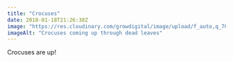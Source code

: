 ```yaml
---
title: "Crocuses"
date: 2018-01-18T21:26:38Z
image: "https://res.cloudinary.com/growdigital/image/upload/f_auto,q_70,w_736/v1544048679/crocus-39731768092.jpg"
imageAlt: "Crocuses coming up through dead leaves"
---
```


Crocuses are up!
